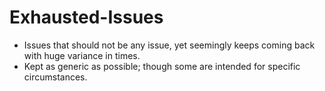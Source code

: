 # Exhausted-Issues

- Issues that should not be any issue, yet seemingly keeps coming back with huge variance in times.
- Kept as generic as possible; though some are intended for specific circumstances.
